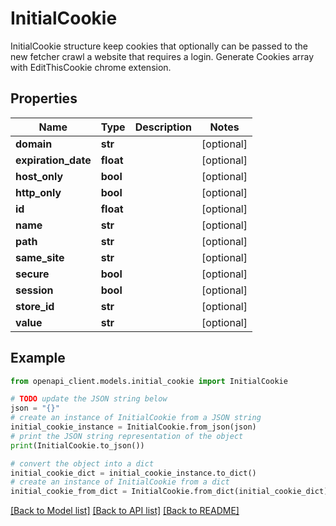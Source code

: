 # InitialCookie

InitialCookie structure keep cookies that optionally can be passed to the new fetcher crawl a website that requires a login. Generate Cookies array with EditThisCookie chrome extension.

## Properties

Name | Type | Description | Notes
------------ | ------------- | ------------- | -------------
**domain** | **str** |  | [optional] 
**expiration_date** | **float** |  | [optional] 
**host_only** | **bool** |  | [optional] 
**http_only** | **bool** |  | [optional] 
**id** | **float** |  | [optional] 
**name** | **str** |  | [optional] 
**path** | **str** |  | [optional] 
**same_site** | **str** |  | [optional] 
**secure** | **bool** |  | [optional] 
**session** | **bool** |  | [optional] 
**store_id** | **str** |  | [optional] 
**value** | **str** |  | [optional] 

## Example

```python
from openapi_client.models.initial_cookie import InitialCookie

# TODO update the JSON string below
json = "{}"
# create an instance of InitialCookie from a JSON string
initial_cookie_instance = InitialCookie.from_json(json)
# print the JSON string representation of the object
print(InitialCookie.to_json())

# convert the object into a dict
initial_cookie_dict = initial_cookie_instance.to_dict()
# create an instance of InitialCookie from a dict
initial_cookie_from_dict = InitialCookie.from_dict(initial_cookie_dict)
```
[[Back to Model list]](../README.md#documentation-for-models) [[Back to API list]](../README.md#documentation-for-api-endpoints) [[Back to README]](../README.md)


